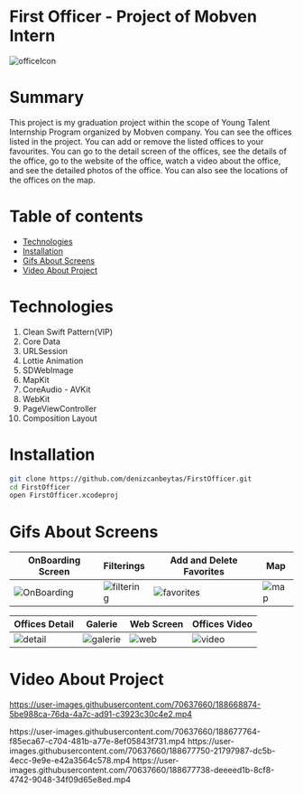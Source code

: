 First Officer - Project of Mobven Intern
=================
![officeIcon](https://user-images.githubusercontent.com/70637660/188676759-8795fc92-2b74-4d20-9746-55ab158a59e8.png)

Summary
=================
This project is my graduation project within the scope of Young Talent Internship Program organized by Mobven company.
You can see the offices listed in the project. You can add or remove the listed offices to your favourites. You can go to the detail screen of the offices, see the details of the office, go to the website of the office, watch a video about the office, and see the detailed photos of the office. You can also see the locations of the offices on the map.

Table of contents
=================

<!--tableOfContetnts-->
   * [Technologies](#technologies)
   * [Installation](#installation)
   * [Gifs About Screens](#gifsaboutscreens)
   * [Video About Project](#videoaboutproject)
<!---->

Technologies
============
1. Clean Swift Pattern(VIP)
2. Core Data
3. URLSession
4. Lottie Animation
5. SDWebImage
6. MapKit
7. CoreAudio - AVKit
8. WebKit
9. PageViewController
10. Composition Layout 


Installation
============
```bash 
git clone https://github.com/denizcanbeytas/FirstOfficer.git
cd FirstOfficer
open FirstOfficer.xcodeproj
```

Gifs About Screens
===========
| OnBoarding Screen | Filterings | Add and Delete Favorites | Map | 
| ----------- | ------------ |----------- | ------------ |
| ![OnBoarding](https://user-images.githubusercontent.com/70637660/188669197-d5988d89-50d8-4247-9107-66b53c794776.gif)| ![filtering](https://user-images.githubusercontent.com/70637660/188670157-1cd8df0d-3ad3-403f-a5dd-9c66df7005f7.gif)| ![favorites](https://user-images.githubusercontent.com/70637660/188670408-63b1e3df-1aa6-4867-87e2-50d590bf3a1c.gif)| ![map](https://user-images.githubusercontent.com/70637660/188670437-e9df093c-a7e0-413f-ab0b-49c8d5c3973e.gif)| 


| Offices Detail | Galerie | Web Screen | Offices Video | 
| ------------ | ------------ | ------------ | ------------ | 
| ![detail](https://user-images.githubusercontent.com/70637660/188670499-778baaf7-3a4b-4c73-94b6-29f1d98efdd5.gif)| ![galerie](https://user-images.githubusercontent.com/70637660/188670531-33e35f0f-11f3-4e14-ab64-0d4fb40c9481.gif)| ![web](https://user-images.githubusercontent.com/70637660/188670599-d0d90aac-6125-49a7-8ada-8d8185bf43c9.gif) | ![video](https://user-images.githubusercontent.com/70637660/188670624-21e8bdea-1cf3-42bd-ada3-c37344a886e7.gif) | 

Video About Project
===========
https://user-images.githubusercontent.com/70637660/188668874-5be988ca-76da-4a7c-ad91-c3923c30c4e2.mp4

<p>
https://user-images.githubusercontent.com/70637660/188677764-f85eca67-c704-481b-a77e-8ef05843f731.mp4 <t>
https://user-images.githubusercontent.com/70637660/188677750-21797987-dc5b-4ecc-9e9e-e42a3564c578.mp4
https://user-images.githubusercontent.com/70637660/188677738-deeeed1b-8cf8-4742-9048-34f09d65e8ed.mp4
 </p>
